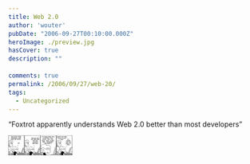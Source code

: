 ```yaml
---
title: Web 2.0
author: 'wouter'
pubDate: "2006-09-27T00:10:00.000Z"
heroImage: ./preview.jpg
hasCover: true
description: ""

comments: true
permalink: /2006/09/27/web-20/
tags:
  - Uncategorized
---
```

“Foxtrot apparently understands Web 2.0 better than most developers”

[![Foxtrot cartoon web 2.0](/wp-content/uploads/2006/09/foxtrot.thumbnail.png)][1]

 [1]: /wp-content/uploads/2006/09/foxtrot.png